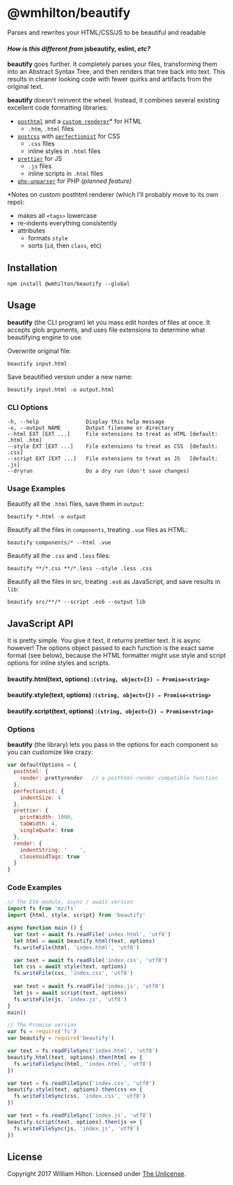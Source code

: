 # @wmhilton/beautify
Parses and rewrites your HTML/CSS/JS to be beautiful and readable

#### *How is this different from* jsbeautify, eslint, *etc?*

**beautify** goes further. It completely parses your files, transforming them into an Abstract Syntax Tree, and then renders that tree back into text. This results in cleaner looking code with fewer quirks and artifacts from the original text.

**beautify** doesn't reinvent the wheel. Instead, it combines several existing excellent code formatting libraries:

- [`posthtml`] and a [`custom renderer`]\* for HTML
  - `.htm`, `.html` files
- [`postcss`] with [`perfectionist`] for CSS
  - `.css` files
  - inline styles in `.html` files
- [`prettier`] for JS
  - `.js` files
  - inline scripts in `.html` files
- [`php-unparser`] for PHP *(planned feature)*

\*Notes on custom posthtml renderer (which I'll probably move to its own repo):

- makes all `<tags>` lowercase
- re-indents everything consistently
- attributes
  - formats `style`
  - sorts (`id`, then `class`, etc)


## Installation

```
npm install @wmhilton/beautify --global
```

## Usage

**beautify** (the CLI program) let you mass edit hordes of files at once.
It accepts glob arguments, and uses file extensions to determine what
beautifying engine to use.

Overwrite original file:

    beautify input.html

Save beautified version under a new name:

    beautify input.html -o output.html

### CLI Options

    -h, --help               Display this help message
    -o, --output NAME        Output filename or directory
    --html EXT [EXT ...]     File extensions to treat as HTML [default: .html .htm]
    --style EXT [EXT ...]    File extensions to treat as CSS  [default: .css]
    --script EXT [EXT ...]   File extensions to treat as JS   [default: .js]
    --dryrun                 Do a dry run (don't save changes)

### Usage Examples

Beautify all the `.html` files, save them in `output`:

    beautify *.html -o output

Beautify all the files in `components`, treating `.vue` files as HTML:

    beautify components/* --html .vue

Beautify all the `.css` and `.less` files:

    beautify **/*.css **/*.less --style .less .css

Beautify all the files in src, treating `.es6` as JavaScript, and save results in `lib`:

    beautify src/**/* --script .es6 --output lib


## JavaScript API

It is pretty simple. You give it text, it returns prettier text. It is async however! The options object passed to each function is the exact same format (see below), because the HTML formatter might use style and script options for inline styles and scripts.

#### beautify.html(text, options) :`(string, object={}) ⇒ Promise<string>`
#### beautify.style(text, options) :`(string, object={}) ⇒ Promise<string>`
#### beautify.script(text, options) :`(string, object={}) ⇒ Promise<string>`

### Options

**beautify** (the library) lets you pass in the options for each component so you can customize like crazy:

```js
var defaultOptions = {
  posthtml: {
    render: prettyrender   // a posthtml-render compatible function
  },
  perfectionist: {
    indentSize: 4
  },
  prettier: {
    printWidth: 1000,
    tabWidth: 4,
    singleQuote: true
  },
  render: {
    indentString: '    ',
    closeVoidTags: true
  }
}
```

### Code Examples

```js
// The ES6 module, async / await version
import fs from 'mz/fs'
import {html, style, script} from 'beautify'

async function main () {
  var text = await fs.readFile('index.html', 'utf8')
  let html = await beautify.html(text, options)
  fs.writeFile(html, 'index.html', 'utf8')

  var text = await fs.readFile('index.css', 'utf8')
  let css = await style(text, options)
  fs.writeFile(css, 'index.css', 'utf8')
  
  var text = await fs.readFile('index.js', 'utf8')
  let js = await script(text, options)
  fs.writeFile(js, 'index.js', 'utf8')
}
main()
```

```js
// The Promise version
var fs = require('fs')
var beautify = require('beautify')

var text = fs.readFileSync('index.html', 'utf8')
beautify.html(text, options).then(html => {
  fs.writeFileSync(html, 'index.html', 'utf8')
})

var text = fs.readFileSync('index.css', 'utf8')
beautify.style(text, options).then(css => {
  fs.writeFileSync(css, 'index.css', 'utf8')
})

var text = fs.readFileSync('index.js', 'utf8')
beautify.script(text, options).then(js => {
  fs.writeFileSync(js, 'index.js', 'utf8')
})
```

## License

Copyright 2017 William Hilton.
Licensed under [The Unlicense](http://unlicense.org/).

[`postcss`]: http://postcss.org
[`perfectionist`]: https://npmjs.org/package/perfectionist
[`posthtml`]: https://github.com/posthtml/posthtml
[`prettier`]: https://npmjs.org/package/prettier
[`custom renderer`]: https://github.com/wmhilton/beautify/tree/master/src/render-html/index.js
[`php-unparser`]: https://chris-l.github.io/php-unparser/
